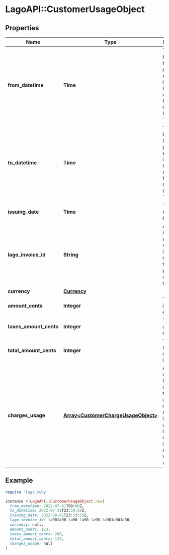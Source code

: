 # LagoAPI::CustomerUsageObject

## Properties

| Name | Type | Description | Notes |
| ---- | ---- | ----------- | ----- |
| **from_datetime** | **Time** | The lower bound of the billing period, expressed in the ISO 8601 datetime format in Coordinated Universal Time (UTC). |  |
| **to_datetime** | **Time** | The upper bound of the billing period, expressed in the ISO 8601 datetime format in Coordinated Universal Time (UTC). |  |
| **issuing_date** | **Time** | The date of creation of the invoice. |  |
| **lago_invoice_id** | **String** | A unique identifier associated with the invoice related to this particular usage record. | [optional] |
| **currency** | [**Currency**](Currency.md) |  | [optional] |
| **amount_cents** | **Integer** | The amount in cents, tax excluded. |  |
| **taxes_amount_cents** | **Integer** | The tax amount in cents. |  |
| **total_amount_cents** | **Integer** | The total amount in cents, tax included. |  |
| **charges_usage** | [**Array&lt;CustomerChargeUsageObject&gt;**](CustomerChargeUsageObject.md) | Array of charges that comprise the current usage. It contains detailed information about individual charge items associated with the usage. |  |

## Example

```ruby
require 'lago_ruby'

instance = LagoAPI::CustomerUsageObject.new(
  from_datetime: 2022-07-01T00:00Z,
  to_datetime: 2022-07-31T23:59:59Z,
  issuing_date: 2022-08-01T23:59:59Z,
  lago_invoice_id: 1a901a90-1a90-1a90-1a90-1a901a901a90,
  currency: null,
  amount_cents: 123,
  taxes_amount_cents: 200,
  total_amount_cents: 123,
  charges_usage: null
)
```

